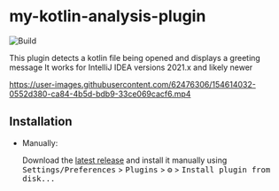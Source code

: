 # my-kotlin-analysis-plugin

![Build](https://github.com/muldrik/my-kotlin-analysis-plugin/workflows/Build/badge.svg)

<!-- Plugin description -->
This plugin detects a kotlin file being opened and displays a greeting message
It works for IntelliJ IDEA versions 2021.x and likely newer
<!-- Plugin description end -->


https://user-images.githubusercontent.com/62476306/154614032-0552d380-ca84-4b5d-bdb9-33ce069cacf6.mp4

## Installation

  
- Manually:

  Download the [latest release](https://github.com/muldrik/my-kotlin-analysis-plugin/releases/latest) and install it manually using
  <kbd>Settings/Preferences</kbd> > <kbd>Plugins</kbd> > <kbd>⚙️</kbd> > <kbd>Install plugin from disk...</kbd>
